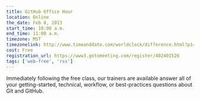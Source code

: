 ```yaml
---
title: GitHub Office Hour
location: Online
the_date: Feb 8, 2013
start_time: 10:00 a.m.
end_time: 11:00 a.m.
timezone: MST
timezonelink: http://www.timeanddate.com/worldclock/difference.html?p1=75
cost: Free
registration_url: https://www3.gotomeeting.com/register/402401526
tags: ['web-free', 'rss']
---
```


Immediately following the free class, our trainers are available answer all of your getting-started, technical, workflow, or best-practices questions about Git and GitHub.
